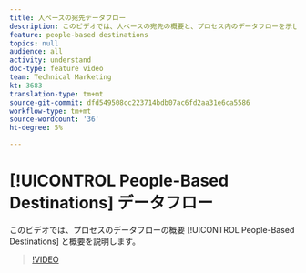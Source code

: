```yaml
---
title: 人ベースの宛先データフロー
description: このビデオでは、人ベースの宛先の概要と、プロセス内のデータフローを示します。
feature: people-based destinations
topics: null
audience: all
activity: understand
doc-type: feature video
team: Technical Marketing
kt: 3683
translation-type: tm+mt
source-git-commit: dfd549508cc223714bdb07ac6fd2aa31e6ca5586
workflow-type: tm+mt
source-wordcount: '36'
ht-degree: 5%

---
```



# [!UICONTROL People-Based Destinations] データフロー

このビデオでは、プロセスのデータフローの概要 [!UICONTROL People-Based Destinations] と概要を説明します。

>[!VIDEO](https://video.tv.adobe.com/v/28968/?quality=12)
